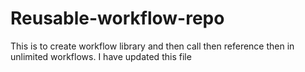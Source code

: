 # Reusable-workflow-repo
This is to create workflow library and then call then reference then in unlimited workflows.
I have updated this file 